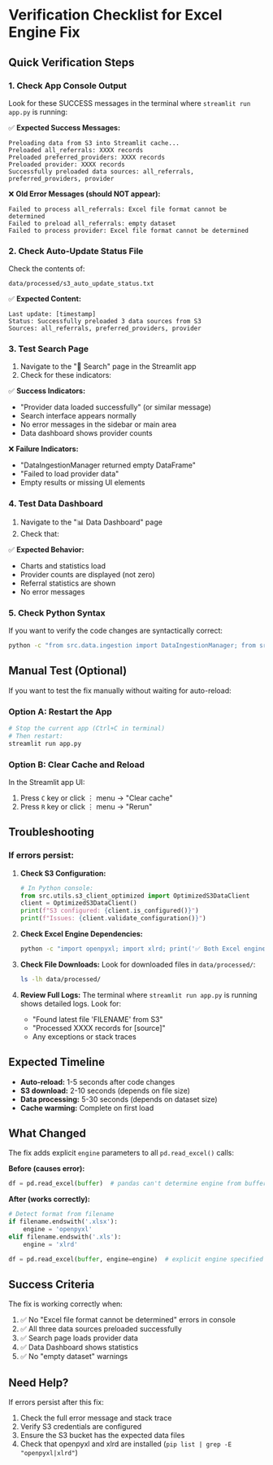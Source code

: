 # Verification Checklist for Excel Engine Fix

## Quick Verification Steps

### 1. Check App Console Output

Look for these SUCCESS messages in the terminal where `streamlit run app.py` is running:

✅ **Expected Success Messages:**
```
Preloading data from S3 into Streamlit cache...
Preloaded all_referrals: XXXX records
Preloaded preferred_providers: XXXX records  
Preloaded provider: XXXX records
Successfully preloaded data sources: all_referrals, preferred_providers, provider
```

❌ **Old Error Messages (should NOT appear):**
```
Failed to process all_referrals: Excel file format cannot be determined
Failed to preload all_referrals: empty dataset
Failed to process provider: Excel file format cannot be determined
```

### 2. Check Auto-Update Status File

Check the contents of:
```
data/processed/s3_auto_update_status.txt
```

✅ **Expected Content:**
```
Last update: [timestamp]
Status: Successfully preloaded 3 data sources from S3
Sources: all_referrals, preferred_providers, provider
```

### 3. Test Search Page

1. Navigate to the "🔎 Search" page in the Streamlit app
2. Check for these indicators:

✅ **Success Indicators:**
- "Provider data loaded successfully" (or similar message)
- Search interface appears normally
- No error messages in the sidebar or main area
- Data dashboard shows provider counts

❌ **Failure Indicators:**
- "DataIngestionManager returned empty DataFrame"
- "Failed to load provider data"
- Empty results or missing UI elements

### 4. Test Data Dashboard

1. Navigate to the "📊 Data Dashboard" page
2. Check that:

✅ **Expected Behavior:**
- Charts and statistics load
- Provider counts are displayed (not zero)
- Referral statistics are shown
- No error messages

### 5. Check Python Syntax

If you want to verify the code changes are syntactically correct:

```bash
python -c "from src.data.ingestion import DataIngestionManager; from src.data.preparation import process_referral_data; print('✅ Imports successful')"
```

## Manual Test (Optional)

If you want to test the fix manually without waiting for auto-reload:

### Option A: Restart the App
```bash
# Stop the current app (Ctrl+C in terminal)
# Then restart:
streamlit run app.py
```

### Option B: Clear Cache and Reload
In the Streamlit app UI:
1. Press `C` key or click ⋮ menu → "Clear cache"
2. Press `R` key or click ⋮ menu → "Rerun"

## Troubleshooting

### If errors persist:

1. **Check S3 Configuration:**
   ```python
   # In Python console:
   from src.utils.s3_client_optimized import OptimizedS3DataClient
   client = OptimizedS3DataClient()
   print(f"S3 configured: {client.is_configured()}")
   print(f"Issues: {client.validate_configuration()}")
   ```

2. **Check Excel Engine Dependencies:**
   ```bash
   python -c "import openpyxl; import xlrd; print('✅ Both Excel engines available')"
   ```

3. **Check File Downloads:**
   Look for downloaded files in `data/processed/`:
   ```bash
   ls -lh data/processed/
   ```

4. **Review Full Logs:**
   The terminal where `streamlit run app.py` is running shows detailed logs.
   Look for:
   - "Found latest file 'FILENAME' from S3"
   - "Processed XXXX records for [source]"
   - Any exceptions or stack traces

## Expected Timeline

- **Auto-reload:** 1-5 seconds after code changes
- **S3 download:** 2-10 seconds (depends on file size)
- **Data processing:** 5-30 seconds (depends on dataset size)
- **Cache warming:** Complete on first load

## What Changed

The fix adds explicit `engine` parameters to all `pd.read_excel()` calls:

**Before (causes error):**
```python
df = pd.read_excel(buffer)  # pandas can't determine engine from buffer
```

**After (works correctly):**
```python
# Detect format from filename
if filename.endswith('.xlsx'):
    engine = 'openpyxl'
elif filename.endswith('.xls'):
    engine = 'xlrd'

df = pd.read_excel(buffer, engine=engine)  # explicit engine specified
```

## Success Criteria

The fix is working correctly when:

1. ✅ No "Excel file format cannot be determined" errors in console
2. ✅ All three data sources preloaded successfully  
3. ✅ Search page loads provider data
4. ✅ Data Dashboard shows statistics
5. ✅ No "empty dataset" warnings

## Need Help?

If errors persist after this fix:
1. Check the full error message and stack trace
2. Verify S3 credentials are configured
3. Ensure the S3 bucket has the expected data files
4. Check that openpyxl and xlrd are installed (`pip list | grep -E "openpyxl|xlrd"`)
